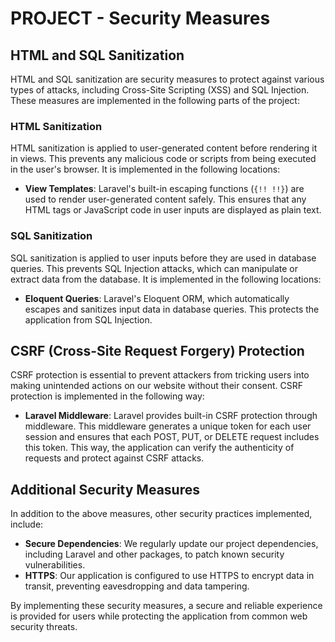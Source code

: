 # PROJECT - Security Measures

## HTML and SQL Sanitization
HTML and SQL sanitization are security measures to protect against various types of attacks, including Cross-Site Scripting (XSS) and SQL Injection. These measures are implemented in the following parts of the project:

### HTML Sanitization
HTML sanitization is applied to user-generated content before rendering it in views. This prevents any malicious code or scripts from being executed in the user's browser. It is implemented in the following locations:
- **View Templates**: Laravel's built-in escaping functions (`{!! !!}`) are used to render user-generated content safely. This ensures that any HTML tags or JavaScript code in user inputs are displayed as plain text.

### SQL Sanitization
SQL sanitization is applied to user inputs before they are used in database queries. This prevents SQL Injection attacks, which can manipulate or extract data from the database. It is implemented in the following locations:
- **Eloquent Queries**: Laravel's Eloquent ORM, which automatically escapes and sanitizes input data in database queries. This protects the application from SQL Injection.

## CSRF (Cross-Site Request Forgery) Protection
CSRF protection is essential to prevent attackers from tricking users into making unintended actions on our website without their consent. CSRF protection is implemented in the following way:
- **Laravel Middleware**: Laravel provides built-in CSRF protection through middleware. This middleware generates a unique token for each user session and ensures that each POST, PUT, or DELETE request includes this token. This way, the application can verify the authenticity of requests and protect against CSRF attacks.

## Additional Security Measures
In addition to the above measures, other security practices implemented, include:
- **Secure Dependencies**: We regularly update our project dependencies, including Laravel and other packages, to patch known security vulnerabilities.
- **HTTPS**: Our application is configured to use HTTPS to encrypt data in transit, preventing eavesdropping and data tampering.

By implementing these security measures, a secure and reliable experience is provided for users while protecting the application from common web security threats.

